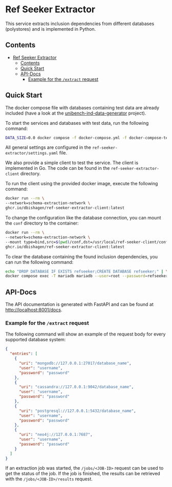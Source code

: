 # Ref Seeker Extractor

This service extracts inclusion dependencies from different databases (polystores) and is implemented in Python.

## Contents
- [Ref Seeker Extractor](#ref-seeker-extractor)
  - [Contents](#contents)
  - [Quick Start](#quick-start)
  - [API-Docs](#api-docs)
    - [Example for the `/extract` request](#example-for-the-extract-request)


## Quick Start

The docker compose file with databases containing test data are already included (have a look at the [unibench-ind-data-generator](https://github.com/dbishagen/unibench-ind-data-generator) project).

To start the services and databases with test data, run the following command:

```bash
DATA_SIZE=0.0 docker compose -f docker-compose.yml -f docker-compose-test-data.yml up
```

All general settings are configured in the `ref-seeker-extractor/settings.yaml` file.


We also provide a simple client to test the service. The client is implemented in Go. The code can be found in the `ref-seeker-extractor-client` directory.


To run the client using the provided docker image, execute the following command:
```bash
docker run --rm \
--network=schema-extraction-network \
ghcr.io/dbishagen/ref-seeker-extractor-client:latest
```

To change the configuration like the database connection, you can mount the `conf` directory to the container:

```bash
docker run --rm \
--network=schema-extraction-network \
--mount type=bind,src=$(pwd)/conf,dst=/usr/local/ref-seeker-client/conf,readonly  \
ghcr.io/dbishagen/ref-seeker-extractor-client:latest
```

To clear the database containing the found inclusion dependencies, you can run the following command:

```bash
echo "DROP DATABASE IF EXISTS refseeker;CREATE DATABASE refseeker;" | \
docker compose exec -T mariadb mariadb --user=root --password=refseeker
```


## API-Docs

The API documentation is generated with FastAPI and can be found at [http://localhost:8001/docs](http://localhost:8001/docs).


### Example for the `/extract` request

The following command will show an example of the request body for every supported database system:

```json
{
  "entries": [
    {
      "uri": "mongodb://127.0.0.1:27017/database_name",
      "user": "username",
      "password": "password"
    },
    {
      "uri": "cassandra://127.0.0.1:9042/database_name",
      "user": "username",
      "password": "password"
    },
    {
      "uri": "postgresql://127.0.0.1:5432/database_name",
      "user": "username",
      "password": "password"
    },
    {
      "uri": "neo4j://127.0.0.1:7687",
      "user": "username",
      "password": "password"
    }
  ]
}

```

If an extraction job was started, the `/jobs/<JOB-ID>` request can be used to get the status of the job.
If the job is finished, the results can be retrieved with the `/jobs/<JOB-ID>/results` request.

